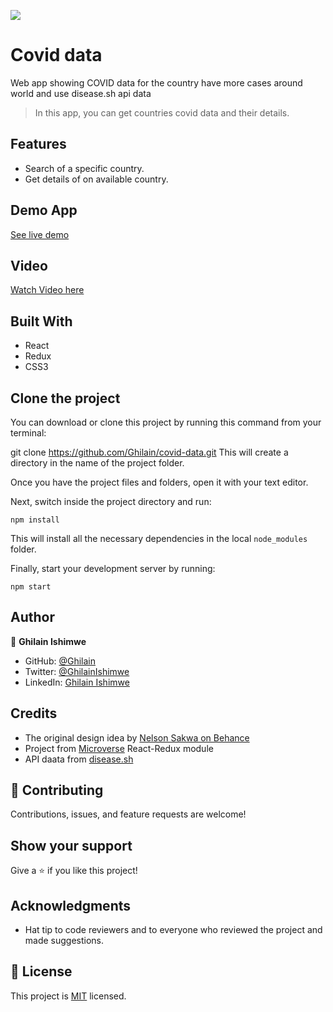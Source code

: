 ![](https://img.shields.io/badge/Microverse-blueviolet)

# Covid data

Web app showing COVID data for the country have more cases around world and use disease.sh api data

> In this app, you can get countries covid data and their details. 

## Features

- Search of a specific country.
- Get details of on available country.

## Demo App

[See live demo](https://frabjous-crisp-b21f74.netlify.app/)

## Video

[Watch Video here](https://www.loom.com/share/210d65bce1b949a286b7936ed6c77071)

## Built With

- React
- Redux
- CSS3

## Clone the project

You can download or clone this project by running this command from your terminal:

git clone https://github.com/Ghilain/covid-data.git
This will create a directory in the name of the project folder.

Once you have the project files and folders, open it with your text editor.

Next, switch inside the project directory and run:

```
npm install
```

This will install all the necessary dependencies in the local `node_modules` folder.

Finally, start your development server by running:

```
npm start
```

## Author

👤 **Ghilain Ishimwe**

- GitHub: [@Ghilain](https://github.com/Ghilain)
- Twitter: [@GhilainIshimwe](https://twitter.com/GhilainIshimwe)
- LinkedIn: [Ghilain Ishimwe](https://www.linkedin.com/in/ghilain-ishimwe/)

## Credits

- The original design idea by [Nelson Sakwa on Behance](https://www.behance.net/sakwadesignstudio)
- Project from [Microverse](https://bit.ly/MicroverseTN) React-Redux module
- API daata from [disease.sh](https://disease.sh/)

## 🤝 Contributing

Contributions, issues, and feature requests are welcome!

## Show your support

Give a ⭐️ if you like this project!

## Acknowledgments

- Hat tip to code reviewers and to everyone who reviewed the project and made suggestions.

## 📝 License

This project is [MIT](./MIT.md) licensed.
